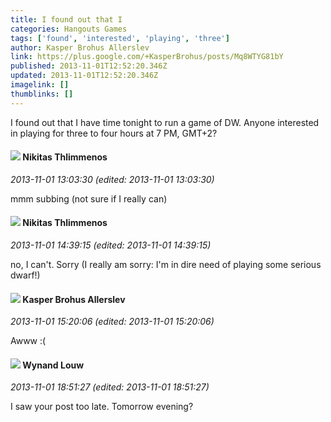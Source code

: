```yaml
---
title: I found out that I
categories: Hangouts Games
tags: ['found', 'interested', 'playing', 'three']
author: Kasper Brohus Allerslev
link: https://plus.google.com/+KasperBrohus/posts/Mq8WTYG81bY
published: 2013-11-01T12:52:20.346Z
updated: 2013-11-01T12:52:20.346Z
imagelink: []
thumblinks: []
---
```


I found out that I have time tonight to run a game of DW. Anyone interested in playing for three to four hours at 7 PM, GMT+2?
<div id='comment z12xthbzmn2pe5l3w221x3lpzuifsd2fi'>
  <h4><img src='{{site.baseurl}}//images/avatars/103447617849846007337_photo.jpg'> Nikitas Thlimmenos</h4>
      <p><cite>2013-11-01 13:03:30 (edited: 2013-11-01 13:03:30)</cite></p>
        <p>mmm subbing (not sure if I really can)</p>
</div>
        

<div id='comment z12xthbzmn2pe5l3w221x3lpzuifsd2fi'>
  <h4><img src='{{site.baseurl}}//images/avatars/103447617849846007337_photo.jpg'> Nikitas Thlimmenos</h4>
      <p><cite>2013-11-01 14:39:15 (edited: 2013-11-01 14:39:15)</cite></p>
        <p>no, I can&#39;t. Sorry (I really am sorry: I&#39;m in dire need of playing some serious dwarf!)</p>
</div>
        

<div id='comment z12xthbzmn2pe5l3w221x3lpzuifsd2fi'>
  <h4><img src='{{site.baseurl}}//images/avatars/110937611143261107555_photo.jpg'> Kasper Brohus Allerslev</h4>
      <p><cite>2013-11-01 15:20:06 (edited: 2013-11-01 15:20:06)</cite></p>
        <p>Awww :(</p>
</div>
        

<div id='comment z12xthbzmn2pe5l3w221x3lpzuifsd2fi'>
  <h4><img src='{{site.baseurl}}//images/avatars/111256963556395023796_photo.jpg'> Wynand Louw</h4>
      <p><cite>2013-11-01 18:51:27 (edited: 2013-11-01 18:51:27)</cite></p>
        <p>I saw your post too late. Tomorrow evening?</p>
</div>
        